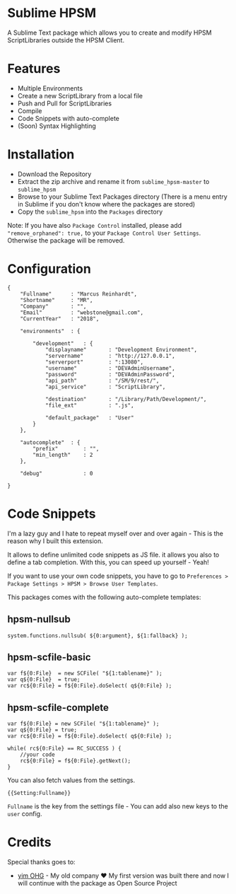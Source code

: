 # Sublime HPSM

A Sublime Text package which allows you to create and modify HPSM ScriptLibraries outside the HPSM Client.

# Features

* Multiple Environments
* Create a new ScriptLibrary from a local file
* Push and Pull for ScriptLibraries
* Compile
* Code Snippets with auto-complete
* (Soon) Syntax Highlighting

# Installation

* Download the Repository
* Extract the zip archive and rename it from `sublime_hpsm-master` to `sublime_hpsm` 
* Browse to your Sublime Text Packages directory (There is a menu entry in Sublime if you don't know where the packages are stored)
* Copy the `sublime_hpsm` into the `Packages` directory

Note: If you have also `Package Control` installed, please add `"remove_orphaned": true,` to your `Package Control User Settings`. Otherwise the package will be removed.

# Configuration

```
{
	"Fullname"		: "Marcus Reinhardt",
	"Shortname"		: "MR",
	"Company"		: "",
	"Email"			: "webstone@gmail.com",
	"CurrentYear"	: "2018",

	"environments"	: {

		"development"	: {
			"displayname"		: "Development Environment",
			"servername" 		: "http://127.0.0.1",
			"serverport" 		: ":13080",
			"username"	 		: "DEVAdminUsername",
			"password"	 		: "DEVAdminPassword",
			"api_path"	 		: "/SM/9/rest/",
			"api_service"		: "ScriptLibrary",
			
			"destination"		: "/Library/Path/Development/",
			"file_ext"			: ".js",

			"default_package" 	: "User"
		}
	},
	
	"autocomplete"	: {
		"prefix"		: "",
		"min_length"	: 2
	},

	"debug"				: 0
	
}
```

# Code Snippets

I'm a lazy guy and I hate to repeat myself over and over again - This is the reason why I built this extension.

It allows to define unlimited code snippets as JS file.
it allows you also to define a tab completion.
With this, you can speed up yourself - Yeah!

If you want to use your own code snippets, you have to go to `Preferences > Package Settings > HPSM > Browse User Templates`.

This packages comes with the following auto-complete templates:

## hpsm-nullsub

```
system.functions.nullsub( ${0:argument}, ${1:fallback} );
```

## hpsm-scfile-basic

```
var f${0:File} 	= new SCFile( "${1:tablename}" );
var q${0:File} 	= true;
var rc${0:File} = f${0:File}.doSelect( q${0:File} );
```

## hpsm-scfile-complete

```
var f${0:File} = new SCFile( "${1:tablename}" );
var q${0:File} = true; 
var rc${0:File} = f${0:File}.doSelect( q${0:File} );

while( rc${0:File} == RC_SUCCESS ) {
	//your code 
	rc${0:File} = f${0:File}.getNext();
}
```

You can also fetch values from the settings.

```
{{Setting:Fullname}}
```

`Fullname` is the key from the settings file - You can add also new keys to the `user` config.

# Credits

Special thanks goes to:

* [yim OHG](https://www.y-im.de) - My old company :heart: My first version was built there and now I will continue with the package as Open Source Project